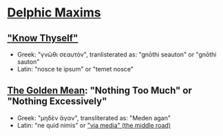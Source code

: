 # [Delphic Maxims](https://en.wikipedia.org/wiki/Delphic_maxims)

## ["Know Thyself"](https://en.wikipedia.org/wiki/Know_thyself)
- Greek: "γνῶθι σεαυτόν", tranlisterated as: "gnōthi seauton" or "gnōthi sauton"
- Latin: "nosce te ipsum" or "temet nosce"

## [The Golden Mean](https://en.wikipedia.org/wiki/Golden_mean_%28philosophy%29): "Nothing Too Much" or "Nothing Excessively"
- Greek: "μηδὲν ἄγαν", transliterated as: "Meden agan"
- Latin: "ne quid nimis" or ["via media" (the middle road)](https://en.wikipedia.org/wiki/Via_media)
